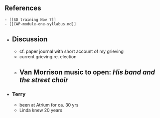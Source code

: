 ## References
	- [[SD training Nov 7]]
	- [[CAP-module-one-syllabus.md]]
- ## Discussion
	- cf. paper journal with short account of my grieving
	- current grieving re. election
	- Van Morrison music to open: *His band and the street choir*
		-
- ### Terry
	- been at Atrium for ca. 30 yrs
	- Linda knew 20  years